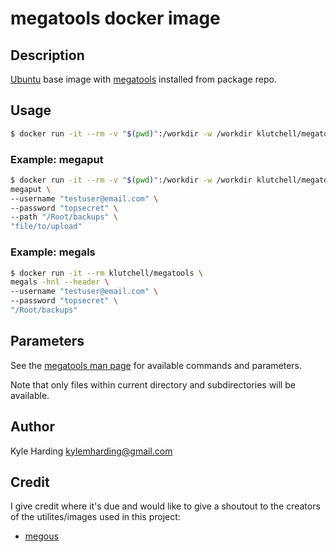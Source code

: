 # megatools docker image #

## Description ##

[Ubuntu](https://hub.docker.com/_/ubuntu/) base image with [megatools](https://github.com/megous/megatools) installed from package repo.

## Usage ##
```bash
$ docker run -it --rm -v "$(pwd)":/workdir -w /workdir klutchell/megatools <command> <parameters>
```

### Example: megaput ###
```bash
$ docker run -it --rm -v "$(pwd)":/workdir -w /workdir klutchell/megatools \
megaput \
--username "testuser@email.com" \
--password "topsecret" \
--path "/Root/backups" \
"file/to/upload"
```

### Example: megals ###
```bash
$ docker run -it --rm klutchell/megatools \
megals -hnl --header \
--username "testuser@email.com" \
--password "topsecret" \
"/Root/backups"
```

## Parameters ##

See the [megatools man page](https://megatools.megous.com/man/megatools.html) for available commands and parameters.

Note that only files within current directory and subdirectories will be available.

## Author ##

Kyle Harding <kylemharding@gmail.com>

## Credit ##

I give credit where it's due and would like to give a shoutout to the creators of the utilites/images used in this project:
* [megous](https://github.com/megous/)
